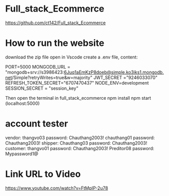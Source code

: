 # Full_stack_Ecommerce
https://github.com/ct142/Full_stack_Ecommerce
# How to run the website
download the zip file open in Vscode
create a .env file, content:

PORT=5000
MONGODB_URL = "mongodb+srv://s3986423:6Juq1aEmKzP8doeb@simple.ko3iks1.mongodb.net/Simple?retryWrites=true&w=majority"
JWT_SECRET ="9246033070"
REFRESH_TOKEN_SECRET="6707470437"
NODE_ENV=development
SESSION_SECRET = "session_key"

Then open the terminal in full_stack_ecommerce
npm install
npm start (localhost:5000)
# account tester
vendor: thangvo03  password: Chauthang2003!
        chauthang01  password: Chauthang2003!
shipper: Chauthang03  password: Chauthang2003!
customer: thangvo01   password: Chauthang2003!
          Preditor08  password: Mypassword1@

# Link URL to Video
https://www.youtube.com/watch?v=FtMpIP-2u78 

